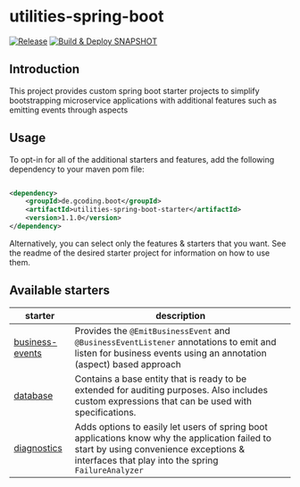 # utilities-spring-boot

[![Release](https://github.com/gregor-rieble/utilities-spring-boot/actions/workflows/release.yml/badge.svg)](https://github.com/gregor-rieble/utilities-spring-boot/actions/workflows/release.yml)
[![Build & Deploy SNAPSHOT](https://github.com/gregor-rieble/utilities-spring-boot/actions/workflows/deploy-snapshot.yml/badge.svg)](https://github.com/gregor-rieble/utilities-spring-boot/actions/workflows/deploy-snapshot.yml)

## Introduction

This project provides custom spring boot starter projects to simplify bootstrapping microservice applications with
additional features such as emitting events through aspects

## Usage

To opt-in for all of the additional starters and features, add the following dependency to your maven pom file:

```xml

<dependency>
    <groupId>de.gcoding.boot</groupId>
    <artifactId>utilities-spring-boot-starter</artifactId>
    <version>1.1.0</version>
</dependency>
```

Alternatively, you can select only the features & starters that you want. See the readme of the desired
starter project for information on how to use them.

## Available starters

| starter                                        | description                                                                                                                                                                                    |
|------------------------------------------------|------------------------------------------------------------------------------------------------------------------------------------------------------------------------------------------------|
| [business-events](./business-events/README.md) | Provides the `@EmitBusinessEvent` and `@BusinessEventListener` annotations to emit and listen for business events using an annotation (aspect) based approach                                  |
| [database](./database/README.md)               | Contains a base entity that is ready to be extended for auditing purposes. Also includes custom expressions that can be used with specifications.                                              |
| [diagnostics](./diagnostics/README.md)         | Adds options to easily let users of spring boot applications know why the application failed to start by using convenience exceptions & interfaces that play into the spring `FailureAnalyzer` |
